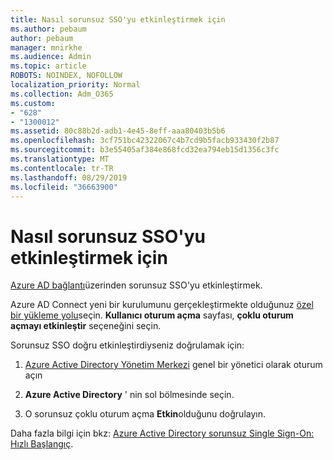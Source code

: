 ```yaml
---
title: Nasıl sorunsuz SSO'yu etkinleştirmek için
ms.author: pebaum
author: pebaum
manager: mnirkhe
ms.audience: Admin
ms.topic: article
ROBOTS: NOINDEX, NOFOLLOW
localization_priority: Normal
ms.collection: Adm_O365
ms.custom:
- "628"
- "1300012"
ms.assetid: 80c88b2d-adb1-4e45-8eff-aaa80403b5b6
ms.openlocfilehash: 3cf751bc42322067c4b7cd9b5facb933430f2b87
ms.sourcegitcommit: b3e55405af384e868fcd32ea794eb15d1356c3fc
ms.translationtype: MT
ms.contentlocale: tr-TR
ms.lasthandoff: 08/29/2019
ms.locfileid: "36663900"
---
```

# <a name="how-to-enable-seamless-sso"></a>Nasıl sorunsuz SSO'yu etkinleştirmek için

[Azure AD bağlantı](https://docs.microsoft.com/azure/active-directory/connect/active-directory-aadconnect)üzerinden sorunsuz SSO'yu etkinleştirmek.
  
Azure AD Connect yeni bir kurulumunu gerçekleştirmekte olduğunuz [özel bir yükleme yolu](https://docs.microsoft.com/azure/active-directory/connect/active-directory-aadconnect-get-started-custom)seçin. **Kullanıcı oturum açma** sayfası, **çoklu oturum açmayı etkinleştir** seçeneğini seçin.
  
Sorunsuz SSO doğru etkinleştirdiyseniz doğrulamak için:
  
1. [Azure Active Directory Yönetim Merkezi](https://aad.portal.azure.com) genel bir yönetici olarak oturum açın

2. **Azure Active Directory** ' nin sol bölmesinde seçin.

3. O sorunsuz çoklu oturum açma **Etkin**olduğunu doğrulayın.

Daha fazla bilgi için bkz: [Azure Active Directory sorunsuz Single Sign-On: Hızlı Başlangıç](https://docs.microsoft.com/azure/active-directory/connect/active-directory-aadconnect-sso-quick-start).
  